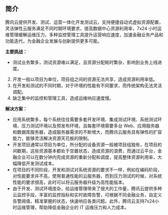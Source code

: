 ## 简介
腾讯云提供开发、测试、运营一体化开发测试云，支持便捷自动式虚拟资源配置，灵活弹性云服务满足不同时期环境要求，提高数据中心资源利用率，7x24 小时运维管理缓解运维压力，多种监控管理工具提升运营响应速度，加速金融业务产品和功能迭代，为金融企业发展与创新提供更多可能。

**主要挑战：**
- 测试业务繁多，测试资源难以满足，且资源分配耗时繁杂，影响到业务上线进度。
2. 开发一般以项目为单位，项目组之间的资源无法共享，造成资源利用率低。
3. 在开发和测试的不同时期，对于环境的性能有不同要求，而传统架构无法灵活调配。
4. 缺乏集中的监控和管理工具，造成运维响应速度慢。

**解决方案：**
- 应用系统繁多，每个系统往往需要多套开发环境、集成测试环境、系统测试环境、压力测试环境以及预发布环境，且每套环境需要多台 Web、应用服务器和数据库服务器，造成服务器需求的不断增大，而腾讯云服务具有弹性的扩容能力，能够灵活解决资源天花板的限制。
- 开发项目通常以项目为单位，所分配的设备资源一般被项目组独有，在项目的间歇期，这些资源基本都处于空置状态，造成资源的浪费，而通过云平台，金融企业可以在数分钟内完成资源的重新分配和调度，提高整体资源利用率，大幅降低开发测试成本。
- 在项目的不同阶段，开发和测试对系统资源的要求不一样，例如在编码阶段，对性能要求并不高，使用普通性能的云服务器，而到压力测试的时候，对系统性能的要求很高，此时可以将云服务器升级为高性能版本。
- 由于开发、测试环境庞杂，给运维管理带来了很大的工作量，腾讯云提供多种云监控手段，丰富的监控指标和实时故障告警，可根据不同金融业务，自定义告警阈值，精准掌握的状态，快速响应各类问题。此外，腾讯云支持7x24小时运维管理，帮助降低金融企业的 IT 运维压力和人力成本。
